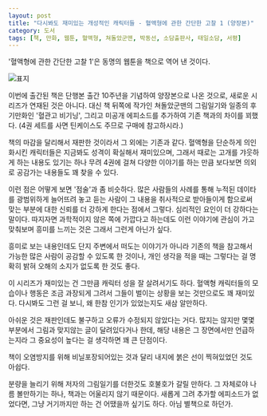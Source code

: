 ```yaml
---
layout: post
title: "다시봐도 재미있는 개성적인 캐릭터들 - 혈액형에 관한 간단한 고찰 1 (양장본)"
category: 도서
tags: [책, 만화, 웹툰, 혈액형, 쳐돌았군맨, 박동선, 소담출판사, 태일소담, 서평]
---
```


'혈액형에 관한 간단한 고찰 1'은
동명의 웹툰을 책으로 역어 낸 것이다.

![표지](https://lh3.googleusercontent.com/7I1in9LU_CD2t7_dMOyvwtVBtZXpDCtAWlFnkDFszC42hqSNgi_rpagV0A8mh8QsIL9oHH7toYgdiA=s480)

이번에 출간된 책은 단행본 출간 10주년을 기념하여 양장본으로 나온 것으로,
새로운 시리즈가 연재된 것은 아니다.
대신 책 뒤쪽에 작가인 쳐돌았군맨의 그림일기와
일종의 후기만화인 '혈관고 비기닝',
그리고 미공개 에피소드를 추가하여
기존 책과의 차이를 꾀했다.
(4권 세트를 사면 틴케이스도 주므로 구매에 참고하시라.)

책의 마감을 달리해서 재판한 것이라서
그 외에는 기존과 같다.
혈액형을 단순하게 의인화시킨 캐릭터들은
지금봐도 성격이 확실해서 재미있으며,
그래서 때로는 고개를 갸웃하게 하는 내용도 있기는 하나
무려 4권에 걸쳐 다양한 이야기를 하는 만큼
보다보면 의외로 공감가는 내용들도 꽤 찾을 수 있다.

이런 점은 어떻게 보면 '점술'과 좀 비슷하다.
많은 사람들의 사례를 통해 누적된 데이타를 광범위하게 늘어뜨려 놓고
듣는 사람이 그 내용을 취사적으로 받아들이게 함으로써
맞는 부분에 대한 신뢰를 더 강하게 한다는 점에서 그렇다.
심리적인 요인이 더 강하다는 말이다.
따지자면 과학적이지 않은 쪽에 가깝다고 하는데도
이런 이야기에 관심이 가고 맞춰보며 흥미를 느끼는 것은 그래서 그런게 아닌가 싶다.

흥미로 보는 내용인데도
단지 주변에서 떠도는 이야기가 아니라
기존의 책을 참고해서 가능한 많은 사람이 공감할 수 있도록 한 것이나,
개인 생각을 적을 때는 그렇다는 걸 명확히 밝혀 오해의 소지가 없도록 한 것도 좋다.

이 시리즈가 재미있는 건 그만큼 캐릭터 성을 잘 살려서기도 하다.
혈액형 캐릭터들의 모습이나 행동은 조금 과장되게 그려서
그들이 벌이는 상황을 보는 것만으로도 꽤 재미있다.
다시봐도 그런 걸 보니, 왜 한참 인기가 있었는지도 새삼 알만하다.

아쉬운 것은 재판인데도 불구하고 오류가 수정되지 않았다는 거다.
많지는 않지만 몇몇 부분에서 그림과 맞지않는 글이 달려있다거나 한데,
해당 내용은 그 장면에서만 언급하는지라 그 중요성이 높다는 걸 생각하면 꽤 큰 단점이다.

책이 오염방지를 위해 비닐포장되어있는 것과 달리
내지에 붉은 선이 찍혀있었던 것도 아쉽다.

분량을 늘리기 위해 저자의 그림일기를 더한것도 호불호가 갈릴 만하다.
그 자체로야 나름 볼만하기는 하나, 책과는 어울리지 않기 때문이다.
새롭게 그려 추가할 에피소드가 없었다면,
그냥 거기까지만 하는 건 어땠을까 싶기도 하다.
아님 별책으로 하던가.
